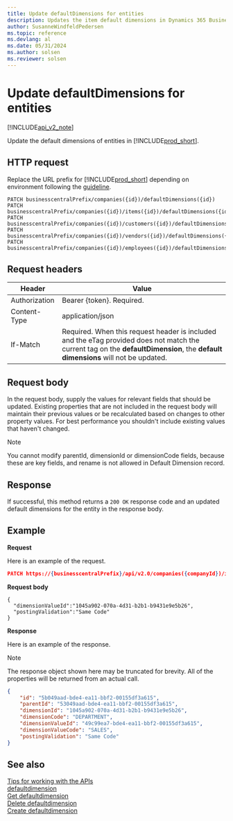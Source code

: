 ```yaml
---
title: Update defaultDimensions for entities 
description: Updates the item default dimensions in Dynamics 365 Business Central.
author: SusanneWindfeldPedersen
ms.topic: reference
ms.devlang: al
ms.date: 05/31/2024
ms.author: solsen
ms.reviewer: solsen
---
```


# Update defaultDimensions for entities

[!INCLUDE[api_v2_note](../../../includes/api_v2_note.md)]

Update the default dimensions of entities in [!INCLUDE[prod_short](../../../includes/prod_short.md)].


## HTTP request
Replace the URL prefix for [!INCLUDE[prod_short](../../../includes/prod_short.md)] depending on environment following the [guideline](../../v2.0/endpoints-apis-for-dynamics.md).
```
PATCH businesscentralPrefix/companies({id})/defaultDimensions({id})
PATCH businesscentralPrefix/companies({id})/items({id})/defaultDimensions({id})
PATCH businesscentralPrefix/companies({id})/customers({id})/defaultDimensions({id})
PATCH businesscentralPrefix/companies({id})/vendors({id})/defaultDimensions({id})
PATCH businesscentralPrefix/companies({id})/employees({id})/defaultDimensions({id})
```

## Request headers

|Header|Value|
|------|-----|
|Authorization  |Bearer {token}. Required. |
|Content-Type  |application/json|
|If-Match      |Required. When this request header is included and the eTag provided does not match the current tag on the **defaultDimension**, the **default dimensions** will not be updated. |


## Request body
In the request body, supply the values for relevant fields that should be updated. Existing properties that are not included in the request body will maintain their previous values or be recalculated based on changes to other property values. For best performance you shouldn't include existing values that haven't changed.

> [!NOTE]  
> You cannot modify parentId, dimensionId or dimensionCode fields, because these are key fields, and rename is not allowed in Default Dimension record.

## Response
If successful, this method returns a `200 OK` response code and an updated default dimensions for the entity in the response body. 

## Example

**Request**

Here is an example of the request.

```json
PATCH https://{businesscentralPrefix}/api/v2.0/companies({companyId})/items({itemId})/defaultDimensions({itemId},{dimensionId})
```

**Request body**

```
{
  "dimensionValueId":"1045a902-070a-4d31-b2b1-b9431e9e5b26",
  "postingValidation":"Same Code"
}
```

**Response**

Here is an example of the response. 

> [!NOTE]  
>   The response object shown here may be truncated for brevity. All of the properties will be returned from an actual call.

```json
{
    "id": "5b049aad-bde4-ea11-bbf2-00155df3a615",
    "parentId": "53049aad-bde4-ea11-bbf2-00155df3a615",
    "dimensionId": "1045a902-070a-4d31-b2b1-b9431e9e5b26",
    "dimensionCode": "DEPARTMENT",
    "dimensionValueId": "49c99ea7-bde4-ea11-bbf2-00155df3a615",
    "dimensionValueCode": "SALES",
    "postingValidation": "Same Code"
}
```

## See also
[Tips for working with the APIs](../../../developer/devenv-connect-apps-tips.md)    
[defaultdimension](../resources/dynamics_defaultdimension.md)    
[Get defaultdimension](dynamics_defaultdimension_Get.md)    
[Delete defaultdimension](dynamics_defaultdimension_Delete.md)    
[Create defaultdimension](dynamics_defaultdimension_Create.md)    

